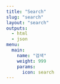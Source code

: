 ```yaml
---
title: "Search"
slug: "search"
layout: "search"
outputs:
  - html
  - json
menu:
  main:
    name: "검색"
    weight: 999
    params:
      icon: search
---
```

